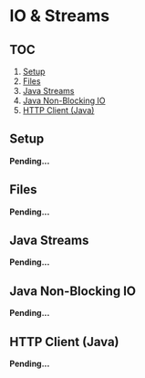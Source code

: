 # IO & Streams

## TOC

1. [Setup](#setup)
1. [Files](#files)
1. [Java Streams](#java-streams)
1. [Java Non-Blocking IO](#java-non-blocking-io)
1. [HTTP Client (Java)](#http-client-java)

## Setup

**Pending...**

## Files

**Pending...**

## Java Streams

**Pending...**

## Java Non-Blocking IO

**Pending...**

## HTTP Client (Java)

**Pending...**
